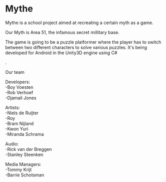 # Mythe

Mythe is a school project aimed at recreating a certain myth as a game.

Our Myth is Area 51, the infamous secret millitary base.

The game is going to be a puzzle platformer where the player has to switch between two different characters to solve various puzzles.
It's being developed for Android in the Unity3D engine using C#

.

Our team

Developers:   
-Boy Voesten   
-Rob Verhoef   
-Djamali Jones     
  
Artists:  
-Niels de Ruijter   
-Roy  
-Bram Nijland    
-Kwon Yuri   
-Miranda Schrama   
  
Audio:  
-Rick van der Breggen  
-Stanley Steenken  
  
Media Managers:   
-Tommy Krijt   
-Barrie Schotsman    
